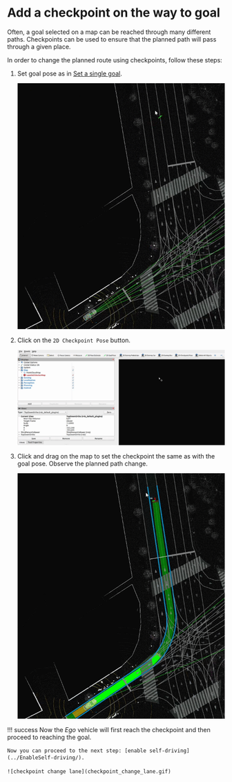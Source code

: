 # Add a checkpoint on the way to goal 
Often, a goal selected on a map can be reached through many different paths.
Checkpoints can be used to ensure that the planned path will pass through a given place.

In order to change the planned route using checkpoints, follow these steps:

1. Set goal pose as in [Set a single goal](../SetASingleGoal/).

    ![checkpoint set goal](checkpoint_set_goal.gif)

1. Click on the `2D Checkpoint Pose` button.

    ![checkpoint click button](checkpoint_click.gif)

1. Click and drag on the map to set the checkpoint the same as with the goal pose. Observe the planned path change.

    ![checkpoint set checkpoint](checkpoint_set_checkpoint.gif)

!!! success
    Now the *Ego* vehicle will first reach the checkpoint and then proceed to reaching the goal.

    Now you can proceed to the next step: [enable self-driving](../EnableSelf-driving/).

    ![checkpoint change lane](checkpoint_change_lane.gif)
